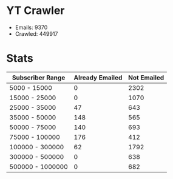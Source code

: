 # YT Crawler
- Emails: 9370
- Crawled: 449917

# Stats
| Subscriber Range  | Already Emailed | Not Emailed |
|-------|-------|-------|
| 5000 - 15000 | 0 | 2302 |
| 15000 - 25000 | 0 | 1070 |
| 25000 - 35000 | 47 | 643 |
| 35000 - 50000 | 148 | 565 |
| 50000 - 75000 | 140 | 693 |
| 75000 - 100000 | 176 | 412 |
| 100000 - 300000 | 62 | 1792 |
| 300000 - 500000 | 0 | 638 |
| 500000 - 1000000 | 0 | 682 |

